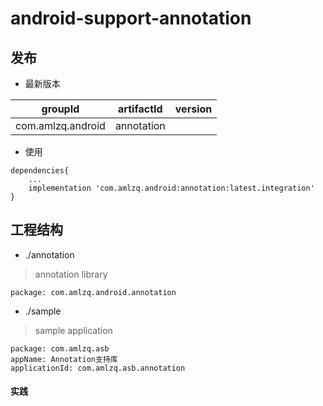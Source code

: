 # android-support-annotation

## 发布
* 最新版本

| groupId | artifactId | version |
| -------- | -------- | -------- |
| com.amlzq.android | annotation |  |

* 使用
```
dependencies{
    ...
    implementation 'com.amlzq.android:annotation:latest.integration'
}
```

## 工程结构
* ./annotation
> annotation library
```
package: com.amlzq.android.annotation
```
* ./sample
> sample application
```
package: com.amlzq.asb
appName: Annotation支持库
applicationId: com.amlzq.asb.annotation
```

#### 实践

